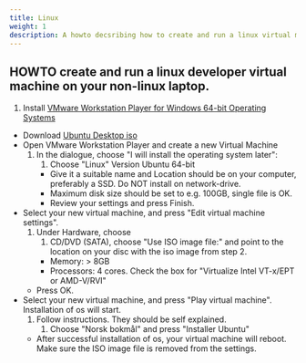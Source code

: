 ```yaml
---
title: Linux
weight: 1
description: A howto decsribing how to create and run a linux virtual machine
---
```


## HOWTO create and run a linux developer virtual machine on your non-linux laptop.

1. Install [VMware Workstation Player for Windows 64-bit Operating Systems](https://my.vmware.com/en/web/vmware/free#desktop_end_user_computing/vmware_workstation_player/15_0|PLAYER-1510|product_downloads)  
+ Download [Ubuntu Desktop iso](https://ubuntu.com/download/desktop)  
+ Open VMware Workstation Player and create a new Virtual Machine  
  1. In the dialogue, choose "I will install the operating system later":  
      1. Choose "Linux" Version Ubuntu 64-bit  
      +  Give it a suitable name and Location should be on your computer, preferably a SSD. Do NOT install on network-drive.  
      +  Maximum disk size should be set to e.g. 100GB, single file is OK.  
      +  Review your settings and press Finish.  
+ Select your new virtual machine, and press "Edit virtual machine settings".  
  1. Under Hardware, choose  
      1.  CD/DVD (SATA), choose "Use ISO image file:" and point to the location on your disc with the iso image from step 2.  
      + Memory: > 8GB  
      + Processors: 4 cores. Check the box for "Virtualize Intel VT-x/EPT or AMD-V/RVI"  
  + Press OK.  
+ Select your new virtual machine, and press "Play virtual machine". Installation of os will start.  
  1. Follow instructions. They should be self explained.  
      1. Choose "Norsk bokmål" and press "Installer Ubuntu"  
  + After successful installation of os, your virtual machine will reboot. Make sure the ISO image file is removed from the settings.  
